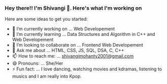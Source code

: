 ### Hey there!! I'm Shivangi 👋. Here's what I'm working on



Here are some ideas to get you started:

- 🔭 I’m currently working on ... Web Developement
- 🌱 I’m currently learning ... Data Structures and Algorithm in C++ and Web Developement
- 👯 I’m looking to collaborate on ... Frontend Web Developement
- 💬 Ask me about ... HTML, CSS, JS, SQL, DSA, C, C++
- 📫 How to reach me: ... shivangimohanty2001@gmail.com
- 😄 Pronouns: ... She/Her
- ⚡ Fun fact: ... I love dancing, watching movies and kdramas, listening to musics and I am really into Kpop.
